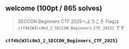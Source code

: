 ## welcome (100pt / 865 solves)
> SECCON Beginners CTF 2025へようこそ Flagは `ctf4b{W3lc0m3_2_SECCON_Beginners_CTF_2025}` です

### `ctf4b{W3lc0m3_2_SECCON_Beginners_CTF_2025}`
